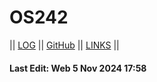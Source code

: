 # OS242

|| [LOG](TXT/mylog.txt) || [GitHub](https://github.com/viscasa/os242) || [LINKS](LINKS/) ||

#### Last Edit: Web 5 Nov 2024 17:58
